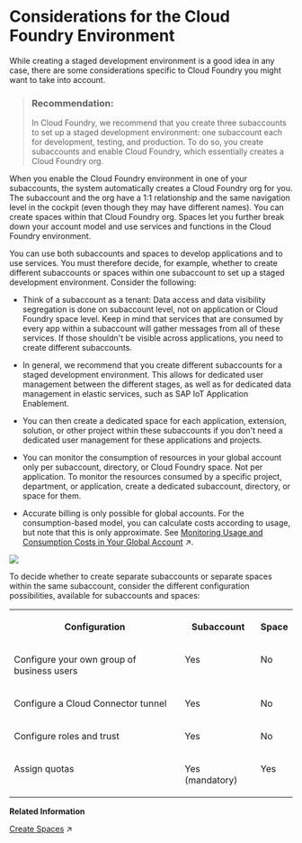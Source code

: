 <!-- loio1c5f810ac8b84068a6936d02bc9aeea9 -->

# Considerations for the Cloud Foundry Environment

While creating a staged development environment is a good idea in any case, there are some considerations specific to Cloud Foundry you might want to take into account.

> ### Recommendation:  
> In Cloud Foundry, we recommend that you create three subaccounts to set up a staged development environment: one subaccount each for development, testing, and production. To do so, you create subaccounts and enable Cloud Foundry, which essentially creates a Cloud Foundry org.

When you enable the Cloud Foundry environment in one of your subaccounts, the system automatically creates a Cloud Foundry org for you. The subaccount and the org have a 1:1 relationship and the same navigation level in the cockpit \(even though they may have different names\). You can create spaces within that Cloud Foundry org. Spaces let you further break down your account model and use services and functions in the Cloud Foundry environment.

You can use both subaccounts and spaces to develop applications and to use services. You must therefore decide, for example, whether to create different subaccounts or spaces within one subaccount to set up a staged development environment. Consider the following:

-   Think of a subaccount as a tenant: Data access and data visibility segregation is done on subaccount level, not on application or Cloud Foundry space level. Keep in mind that services that are consumed by every app within a subaccount will gather messages from all of these services. If those shouldn't be visible across applications, you need to create different subaccounts.

-   In general, we recommend that you create different subaccounts for a staged development environment. This allows for dedicated user management between the different stages, as well as for dedicated data management in elastic services, such as SAP IoT Application Enablement.

-   You can then create a dedicated space for each application, extension, solution, or other project within these subaccounts if you don't need a dedicated user management for these applications and projects.

-   You can monitor the consumption of resources in your global account only per subaccount, directory, or Cloud Foundry space. Not per application. To monitor the resources consumed by a specific project, department, or application, create a dedicated subaccount, directory, or space for them.

-   Accurate billing is only possible for global accounts. For the consumption-based model, you can calculate costs according to usage, but note that this is only approximate. See [Monitoring Usage and Consumption Costs in Your Global Account](https://help.sap.com/viewer/65de2977205c403bbc107264b8eccf4b/Cloud/en-US/de6f0db8919f4e6f97e54bc4ddaf2ab8.html "In a global account that uses the consumption-based commercial model, you can monitor the usage of billed services and your consumption costs in the SAP BTP cockpit.") :arrow_upper_right:.


![](images/sap_cp_lm_account_model_scenarios_1_cf_17b88f0.png)

To decide whether to create separate subaccounts or separate spaces within the same subaccount, consider the different configuration possibilities, available for subaccounts and spaces:


<table>
<tr>
<th valign="top">

Configuration

</th>
<th valign="top">

Subaccount

</th>
<th valign="top">

Space

</th>
</tr>
<tr>
<td valign="top">

Configure your own group of business users

</td>
<td valign="top">

Yes

</td>
<td valign="top">

No

</td>
</tr>
<tr>
<td valign="top">

Configure a Cloud Connector tunnel

</td>
<td valign="top">

Yes

</td>
<td valign="top">

No

</td>
</tr>
<tr>
<td valign="top">

Configure roles and trust

</td>
<td valign="top">

Yes

</td>
<td valign="top">

No

</td>
</tr>
<tr>
<td valign="top">

Assign quotas

</td>
<td valign="top">

Yes \(mandatory\)

</td>
<td valign="top">

Yes

</td>
</tr>
</table>

**Related Information**  


[Create Spaces](https://help.sap.com/viewer/65de2977205c403bbc107264b8eccf4b/Cloud/en-US/2f6ed22ccf424dae84345f4500c2d8ea.html "Create spaces in your Cloud Foundry organization using the SAP BTP cockpit.") :arrow_upper_right:


